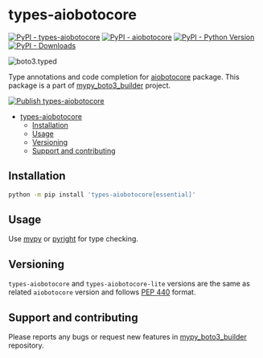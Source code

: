 # types-aiobotocore

[![PyPI - types-aiobotocore](https://img.shields.io/pypi/v/types-aiobotocore.svg?color=blue&label=types-aiobotocore)](https://pypi.org/project/types-aiobotocore)
[![PyPI - aiobotocore](https://img.shields.io/pypi/v/aiobotocore.svg?color=blue&label=aiobotocore)](https://pypi.org/project/aiobotocore)
[![PyPI - Python Version](https://img.shields.io/pypi/pyversions/types-aiobotocore.svg?color=blue)](https://pypi.org/project/types-aiobotocore)
[![PyPI - Downloads](https://static.pepy.tech/badge/types-aiobotocore)](https://pepy.tech/project/types-aiobotocore)

![boto3.typed](https://github.com/youtype/mypy_boto3_builder/raw/main/logo.png)

Type annotations and code completion for [aiobotocore](https://pypi.org/project/aiobotocore/) package.
This package is a part of [mypy_boto3_builder](https://github.com/youtype/mypy_boto3_builder) project.

[![Publish types-aiobotocore](https://github.com/youtype/types-aiobotocore/actions/workflows/publish_on_update.yml/badge.svg)](https://github.com/youtype/types-aiobotocore/actions/workflows/publish_on_update.yml)

- [types-aiobotocore](#types-aiobotocore)
  - [Installation](#installation)
  - [Usage](#usage)
  - [Versioning](#versioning)
  - [Support and contributing](#support-and-contributing)

## Installation

```bash
python -m pip install 'types-aiobotocore[essential]'
```

## Usage

Use [mypy](https://github.com/python/mypy) or [pyright](https://github.com/microsoft/pyright) for type checking.

## Versioning

`types-aiobotocore` and `types-aiobotocore-lite` versions are the same as related `aiobotocore` version and follows
[PEP 440](https://www.python.org/dev/peps/pep-0440/) format.

## Support and contributing

Please reports any bugs or request new features in
[mypy_boto3_builder](https://github.com/youtype/mypy_boto3_builder/issues) repository.
